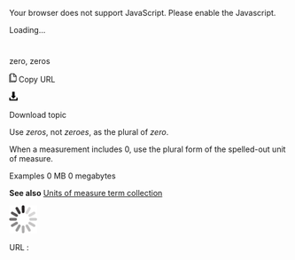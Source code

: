 Your browser does not support JavaScript. Please enable the Javascript.

Loading...

# 

zero, zeros

![Copy URL](media/zero-zeros/Copy.png)
Copy URL

![Download](media/zero-zeros/Download.png)

Download topic

Use *zeros*, not *zeroes*, as the plural of *zero*.

When a measurement includes 0, use the plural form of the spelled-out unit of measure.

Examples
0 MB
0 megabytes

**See also** [Units of measure term collection](https://worldready.cloudapp.net/Styleguide/Read?id=2700&topicid=28884)

![In progress](media/zero-zeros/activity-large.gif)

URL :
